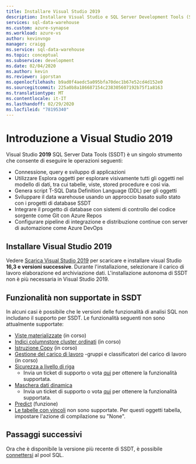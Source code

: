 ```yaml
---
title: Installare Visual Studio 2019
description: Installare Visual Studio e SQL Server Development Tools (SSDT) per SQL Analytics
services: sql-data-warehouse
ms.custom: azure-synapse
ms.workload: azure-vs
author: kevinvngo
manager: craigg
ms.service: sql-data-warehouse
ms.topic: conceptual
ms.subservice: development
ms.date: 02/04/2020
ms.author: kevin
ms.reviewer: igorstan
ms.openlocfilehash: b9ad0f4aedc5a095bfa70dec1b67e52cd4d152e0
ms.sourcegitcommit: 225a0b8a186687154c238305607192b75f1a8163
ms.translationtype: MT
ms.contentlocale: it-IT
ms.lasthandoff: 02/29/2020
ms.locfileid: "78195340"
---
```

# <a name="getting-started-with-visual-studio-2019"></a>Introduzione a Visual Studio 2019
Visual Studio **2019** SQL Server Data Tools (SSDT) è un singolo strumento che consente di eseguire le operazioni seguenti:

- Connessione, query e sviluppo di applicazioni
- Utilizzare Esplora oggetti per esplorare visivamente tutti gli oggetti nel modello di dati, tra cui tabelle, viste, stored procedure e così via.
- Genera script T-SQL Data Definition Language (DDL) per gli oggetti
- Sviluppare il data warehouse usando un approccio basato sullo stato con i progetti di database SSDT
- Integrare il progetto di database con sistemi di controllo del codice sorgente come Git con Azure Repos
- Configurare pipeline di integrazione e distribuzione continue con server di automazione come Azure DevOps

## <a name="install-visual-studio-2019"></a>Installare Visual Studio 2019
Vedere [Scarica Visual Studio 2019][] per scaricare e installare visual Studio **16,3 e versioni successive**. Durante l'installazione, selezionare il carico di lavoro elaborazione ed archiviazione dati. L'installazione autonoma di SSDT non è più necessaria in Visual Studio 2019.

## <a name="unsupported-features-in-ssdt"></a>Funzionalità non supportate in SSDT

In alcuni casi è possibile che le versioni delle funzionalità di analisi SQL non includano il supporto per SSDT. Le funzionalità seguenti non sono attualmente supportate:

- [Viste materializzate](https://docs.microsoft.com/sql/t-sql/statements/create-materialized-view-as-select-transact-sql?view=azure-sqldw-latest) (in corso)
- [Indici columnstore cluster ordinati](https://docs.microsoft.com/sql/t-sql/statements/create-columnstore-index-transact-sql?view=azure-sqldw-latest#examples--and-) (in corso)
- [Istruzione Copy](https://docs.microsoft.com/sql/t-sql/statements/copy-into-transact-sql?view=azure-sqldw-latest) (in corso)
- [Gestione del carico di lavoro](https://docs.microsoft.com/azure/sql-data-warehouse/sql-data-warehouse-workload-management) -gruppi e classificatori del carico di lavoro (in corso)
- [Sicurezza a livello di riga](https://docs.microsoft.com/sql/relational-databases/security/row-level-security?view=sql-server-ver15)
  - Invia un ticket di supporto o vota [qui](https://feedback.azure.com/forums/307516-sql-data-warehouse/suggestions/39040057-ssdt-row-level-security) per ottenere la funzionalità supportata.
- [Maschera dati dinamica](https://docs.microsoft.com/sql/relational-databases/security/dynamic-data-masking?toc=%2Fazure%2Fsql-data-warehouse%2Ftoc.json&view=sql-server-2017#defining-a-dynamic-data-mask)
  - Invia un ticket di supporto o vota [qui](https://feedback.azure.com/forums/307516-sql-data-warehouse/suggestions/39040048-ssdt-support-dynamic-data-masking) per ottenere la funzionalità supportata. 
- [Predict](https://docs.microsoft.com/sql/t-sql/queries/predict-transact-sql?view=sql-server-ver15&viewFallbackFrom=azure-sqldw-latest) (funzione) 
- [Le tabelle con vincoli](https://docs.microsoft.com/azure/sql-data-warehouse/sql-data-warehouse-table-constraints#table-constraints) non sono supportate. Per questi oggetti tabella, impostare l'azione di compilazione su "None".

## <a name="next-steps"></a>Passaggi successivi

Ora che è disponibile la versione più recente di SSDT, è possibile [connettersi][connect] al pool SQL.

<!--Anchors-->

<!--Image references-->

<!--Articles-->

[connect]: ./sql-data-warehouse-query-visual-studio.md

<!--Other-->

[Scarica Visual Studio 2019]: https://visualstudio.microsoft.com/downloads/
[Installing Visual Studio]: https://msdn.microsoft.com/library/e2h7fzkw.aspx
[SSDT Download]: https://msdn.microsoft.com/library/mt204009.aspx
[UserVoice]: https://feedback.azure.com/forums/307516-sql-data-warehouse/suggestions/13313247-database-project-from-visual-studio-to-support-azu
